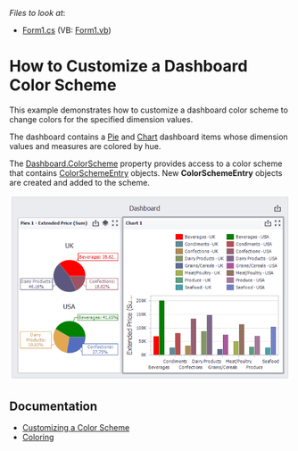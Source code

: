 <!-- default file list -->
*Files to look at*:

* [Form1.cs](./CS/Dashboard_Coloring/Form1.cs) (VB: [Form1.vb](./VB/Dashboard_Coloring/Form1.vb))
<!-- default file list end -->
# How to Customize a Dashboard Color Scheme


This example demonstrates how to customize a dashboard color scheme to change colors for the specified dimension values.

The dashboard contains a [Pie](http://docs.devexpress.com/Dashboard/15262) and [Chart](http://docs.devexpress.com/Dashboard/14719) dashboard items whose dimension values and measures are colored by hue. 

The [Dashboard.ColorScheme](https://docs.devexpress.com/Dashboard/DevExpress.DashboardCommon.Dashboard.ColorScheme) property provides access to a color scheme that contains [ColorSchemeEntry](https://docs.devexpress.com/Dashboard/DevExpress.DashboardCommon.ColorSchemeEntry) objects. New **ColorSchemeEntry** objects are created and added to the scheme.

![screenshot](/images/screenshot.png)

## Documentation

- [Customizing a Color Scheme](https://docs.devexpress.com/Dashboard/17865)
- [Coloring](https://docs.devexpress.com/Dashboard/17868)
